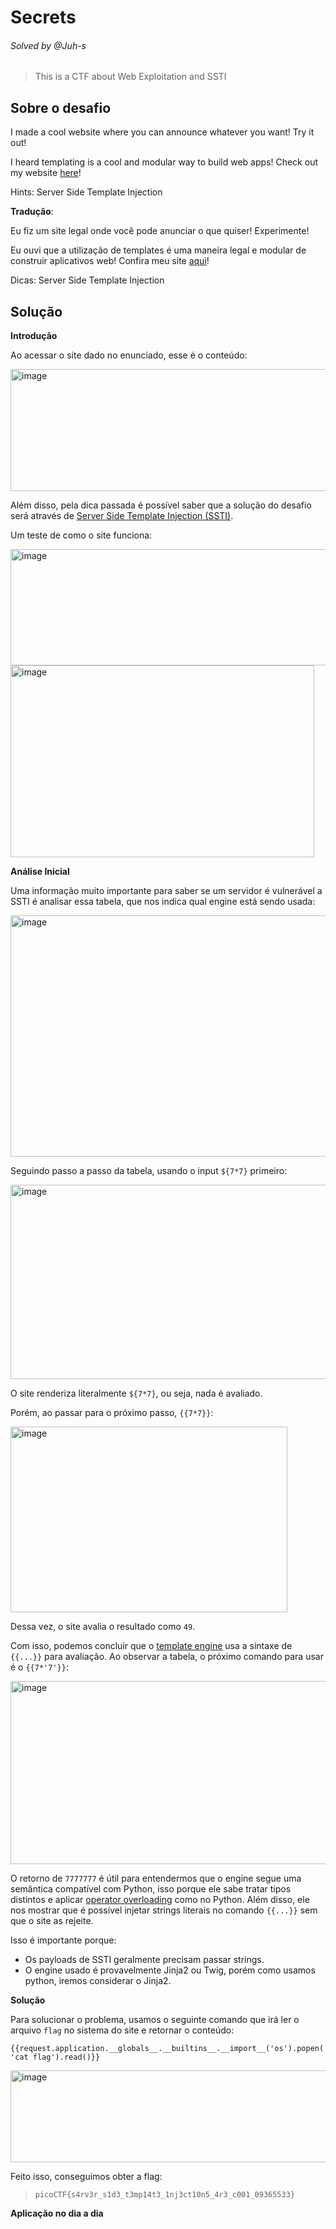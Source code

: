 # Secrets
###### Solved by @Juh-s
>This is a CTF about Web Exploitation and SSTI
## Sobre o desafio

I made a cool website where you can announce whatever you want! Try it out!

I heard templating is a cool and modular way to build web apps! Check out my website [here](http://rescued-float.picoctf.net:51371/)!

Hints: Server Side Template Injection

**Tradução**:

Eu fiz um site legal onde você pode anunciar o que quiser! Experimente!

Eu ouvi que a utilização de templates é uma maneira legal e modular de construir aplicativos web! Confira meu site [aqui](http://rescued-float.picoctf.net:51371/)!

Dicas: Server Side Template Injection

## Solução
**Introdução**

Ao acessar o site dado no enunciado, esse é o conteúdo:

<img width="627" height="195" alt="image" src="https://github.com/user-attachments/assets/ab8b8ed1-eb8f-4805-8f02-4e0bb15525df" />

Além disso, pela dica passada é possível saber que a solução do desafio será através de [Server Side Template Injection (SSTI)](https://portswigger.net/web-security/server-side-template-injection).

Um teste de como o site funciona:

<img width="556" height="186" alt="image" src="https://github.com/user-attachments/assets/4339e3cd-c5e1-4ae8-b659-fe4363939df6" /> <img width="486" height="307" alt="image" src="https://github.com/user-attachments/assets/bb4521e4-2455-4c5a-be2b-42eab5230d1c" />

**Análise Inicial**

Uma informação muito importante para saber se um servidor é vulnerável a SSTI é analisar essa tabela, que nos indica qual engine está sendo usada:

<img width="640" height="386" alt="image" src="https://github.com/user-attachments/assets/d9da9aa9-b5b2-4c66-a7d0-745310fde3f7" />

Seguindo passo a passo da tabela, usando o input `${7*7}` primeiro:

<img width="575" height="311" alt="image" src="https://github.com/user-attachments/assets/713f7e5a-38a3-4b7c-9840-bb74a7afac06" />

O site renderiza literalmente `${7*7}`, ou seja, nada é avaliado.

Porém, ao passar para o próximo passo, `{{7*7}}`: 

<img width="443" height="297" alt="image" src="https://github.com/user-attachments/assets/502c1d98-aa5f-45f1-bd03-c5e9a8e0649e" />

Dessa vez, o site avalia o resultado como `49`.

Com isso, podemos concluir que o [template engine](https://www.treinaweb.com.br/blog/o-que-e-template-engine/) usa a sintaxe de `{{...}}` para avaliação. Ao observar a tabela, o próximo comando para usar é o `{{7*'7'}}`:

<img width="581" height="293" alt="image" src="https://github.com/user-attachments/assets/36fb67a6-bf94-4aec-8272-d474e06b6887" />

O retorno de `7777777` é útil para entendermos que o engine segue uma semântica compatível com Python, isso porque ele sabe tratar tipos distintos e aplicar [operator overloading](https://learn.microsoft.com/pt-br/cpp/cpp/operator-overloading?view=msvc-170) como no Python. Além disso, ele nos mostrar que é possível injetar strings literais no comando `{{...}}` sem que o site as rejeite.

Isso é importante porque:
* Os payloads de SSTI geralmente precisam passar strings.
* O engine usado é provavelmente Jinja2 ou Twig, porém como usamos python, iremos considerar o Jinja2.



**Solução**

Para solucionar o problema, usamos o seguinte comando que irá ler o arquivo `flag` no sistema do site e retornar o conteúdo:

`{{request.application.__globals__.__builtins__.__import__('os').popen('cat flag').read()}}`

<img width="937" height="147" alt="image" src="https://github.com/user-attachments/assets/674f3272-6c92-407f-95f6-7e929c3cfceb" />

Feito isso, conseguimos obter a flag:

>`picoCTF{s4rv3r_s1d3_t3mp14t3_1nj3ct10n5_4r3_c001_09365533}`

**Aplicação no dia a dia**
